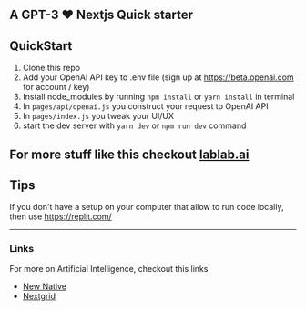 ## A GPT-3 ❤️ Nextjs Quick starter

## QuickStart

1. Clone this repo
2. Add your OpenAI API key to .env file (sign up at https://beta.openai.com for account / key)
3. Install node_modules by running `npm install` or `yarn install` in terminal
4. In `pages/api/openai.js` you construct your request to OpenAI API
5. In `pages/index.js` you tweak your UI/UX
6. start the dev server with `yarn dev` or `npm run dev` command

## For more stuff like this checkout [lablab.ai](https://lablab.ai/)

## Tips

If you don't have a setup on your computer that allow to run code locally, then use https://replit.com/

---

### Links

For more on Artificial Intelligence, checkout this links

- [New Native](https://newnative.ai)
- [Nextgrid](https://nextgrid.ai)
